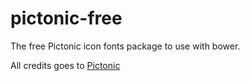 # pictonic-free
The free Pictonic icon fonts package to use with bower.

All credits goes to [Pictonic](https://pictonic.co/free)
